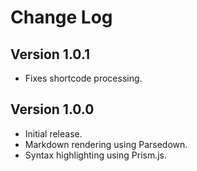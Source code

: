 # Change Log

## Version 1.0.1

* Fixes shortcode processing.

## Version 1.0.0

* Initial release.
* Markdown rendering using Parsedown.
* Syntax highlighting using Prism.js.
